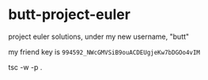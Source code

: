 # butt-project-euler
project euler solutions, under my new username, "butt"

my friend key is `994592_NWcGMVSiB9ouACDEUgjeKw7bDGOo4vIM`

tsc -w -p .